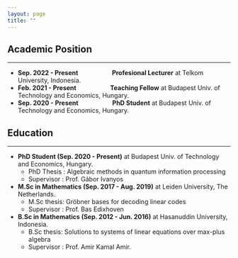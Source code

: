 ```yaml
---
layout: page
title: ""
---
```

## Academic Position
---
* <b>Sep. 2022 - Present &emsp;&emsp;&emsp;&emsp;&ensp;&ensp; Profesional Lecturer</b> at Telkom University, Indonesia.
* <b>Feb. 2021 - Present &emsp;&emsp;&emsp;&emsp;&ensp;&ensp; Teaching Fellow</b> at Budapest Univ. of Technology and Economics, Hungary.
* <b>Sep. 2020 - Present &emsp;&emsp;&emsp;&emsp;&ensp;&ensp; PhD Student</b> at Budapest Univ. of Technology and Economics, Hungary.

## Education
---
* <b>PhD Student (Sep. 2020 - Present)</b> at Budapest Univ. of Technology and Economics, Hungary.
  * PhD Thesis : Algebraic methods in quantum information processing
  * Supervisor : Prof. Gábor Ivanyos
* <b>M.Sc in Mathematics (Sep. 2017 - Aug. 2019)</b> at Leiden University, The Netherlands.
  * M.Sc thesis: Gröbner bases for decoding linear codes
  * Supervisor : Prof. Bas Edixhoven
* <b>B.Sc in Mathematics (Sep. 2012 - Jun. 2016)</b> at Hasanuddin University, Indonesia.
  * B.Sc thesis: Solutions to systems of linear equations over max-plus algebra
  * Supervisor : Prof. Amir Kamal Amir.</li>
